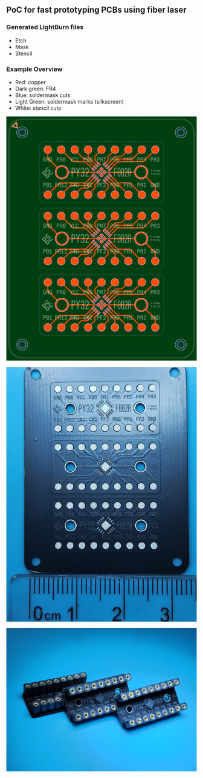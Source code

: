 ## PoC for fast prototyping PCBs using fiber laser

### Generated LightBurn files

* Etch
* Mask
* Stencil

### Example Overview

* Red: copper
* Dark green: FR4
* Blue: soldermask cuts
* Light Green: soldermask marks (silkscreen)
* White: stencil cuts

![PCB Design Overview](pcbc/out/overview.png)

![PCB Without components](pcbc/photos/py32f002a-pcb.jpg)

![Complete PCB](pcbc/photos/py32f002a-complete-x3.jpg)
